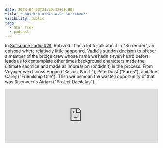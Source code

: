 ```yaml
---
date: 2023-04-22T21:59:12+10:00
title: "Subspace Radio #28: Surrender"
visibility: public
tags:
  - Star Trek
  - podcast
---
```

In [Subspace Radio #28](https://www.subspace.fm/episodes/episode-28-we-hardly-knew-ye-pic-3x08-surrender), Rob and I find a lot to talk about in "Surrender", an episode where relatively little happened. Vadic's sudden decision to phaser a member of the bridge crew whose name we hadn't even heard before leads us to contemplate other times background characters made the ultimate sacrifice and made an impression (or didn't) in the process. From Voyager we discuss Hogan ("Basics, Part II"), Pete Durst ("Faces"), and Joe Carey ("Friendship One"). Then we bemoan the wasted opportunity of that was Discovery's Airiam ("Project Daedalus").

<iframe width="100%" height="180" frameborder="no" scrolling="no" seamless src="https://share.transistor.fm/e/5f83f4e7"></iframe>
